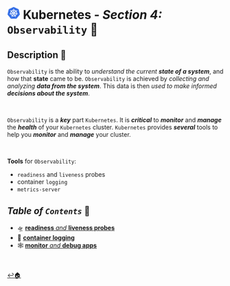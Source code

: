 # <img src="../assets/img/k8s.png" width="30px"> **Kubernetes** - ***Section 4:*** `Observability` 🔬

## **Description** 👀

`Observability` is the ability to *understand the current **state of a system***, and how that **state** came to be. `Observability` is achieved by *collecting and analyzing **data from the system***. This data is then *used to make informed **decisions about the system***.

<br />

`Observability` is a ***key*** part `Kubernetes`.  It is ***critical*** to ***monitor*** and ***manage*** the ***health*** of your `Kubernetes` cluster.  `Kubernetes` provides ***several*** tools to help you ***monitor*** and ***manage*** your cluster.

<br />

**Tools** for `Observability`:
* `readiness` and `liveness` probes
* container `logging`
* `metrics-server`  

## ***Table*** *of* ***`Contents`*** 📜

* 🛸 [**readiness** *and* **liveness probes**](19-readiness-and-liveness-probes/README.md)
* 📄 [**container logging**](20-container-logging/README.md)
* 🕸️ [**monitor** *and* **debug apps**](21-monitor-and-debug-apps/README.md)

<br />


[↩️🏠](../README.md)
